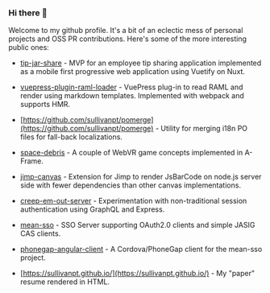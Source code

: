 ### Hi there 👋

Welcome to my github profile. It's a bit of an eclectic mess of personal projects and OSS PR contributions.  Here's some of the more interesting public ones:

- [tip-jar-share](https://github.com/sullivanpt/tip-jar-share) - MVP for an employee tip sharing application implemented as a mobile first progressive web application using Vuetify on Nuxt.

- [vuepress-plugin-raml-loader](https://github.com/sullivanpt/vuepress-plugin-raml-loader) - VuePress plug-in to read RAML and render using markdown templates. Implemented  with webpack and supports HMR.  

- [https://github.com/sullivanpt/pomerge](https://github.com/sullivanpt/pomerge) - Utility for merging i18n PO files for fall-back localizations.

- [space-debris](https://github.com/sullivanpt/space-debris) - A couple of WebVR game concepts implemented in A-Frame.

- [jimp-canvas](https://github.com/sullivanpt/jimp-canvas) - Extension for Jimp to render JsBarCode on node.js server side with fewer dependencies than other canvas implementations.

- [creep-em-out-server](https://github.com/sullivanpt/creep-em-out-server) - Experimentation with non-traditional session authentication using GraphQL and Express.

- [mean-sso](https://github.com/sullivanpt/mean-sso) - SSO Server supporting OAuth2.0 clients and simple JASIG CAS clients.

- [phonegap-angular-client](https://github.com/sullivanpt/phonegap-angular-client) - A Cordova/PhoneGap client for the mean-sso project.

- [https://sullivanpt.github.io/](https://sullivanpt.github.io/) - My "paper" resume rendered in HTML.
